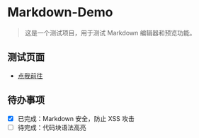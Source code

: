 # Markdown-Demo

> 这是一个测试项目，用于测试 Markdown 编辑器和预览功能。

## 测试页面

* [点我前往](https://mkdwon.heybox.dev/)

## 待办事项

- [x] 已完成：Markdown 安全，防止 XSS 攻击
- [ ] 待完成：代码块语法高亮
